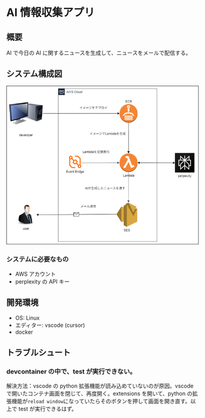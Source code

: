 # AI 情報収集アプリ

## 概要

AI で今日の AI に関するニュースを生成して、ニュースをメールで配信する。

## システム構成図

![システム構成図](./assets/system_configuration.png)

### システムに必要なもの

-   AWS アカウント
-   perplexity の API キー

## 開発環境

-   OS: Linux
-   エディター: vscode (cursor)
-   docker

## トラブルシュート

### devcontainer の中で、test が実行できない。

解決方法：vscode の python 拡張機能が読み込めていないのが原因。vscode で開いたコンテナ画面を閉じて、再度開く。extensions を開いて、python の拡張機能が`reload window`になっていたらそのボタンを押して画面を開き直す。以上で test が実行できるはず。
